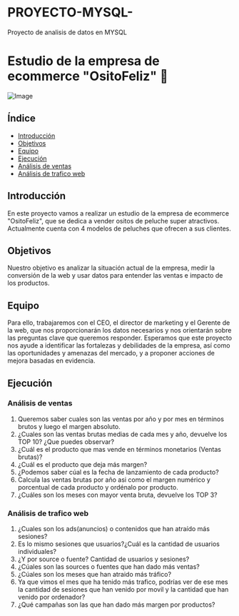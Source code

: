 # PROYECTO-MYSQL-
Proyecto de analisis de datos en MYSQL

# Estudio de la empresa de ecommerce "OsitoFeliz" 🧸

![Image](https://user-images.githubusercontent.com/106395421/230603386-18f12bbd-bab6-4483-bc20-0157b5ed9c2b.jpg)

## Índice
- [Introducción](#introducción)
- [Objetivos](#objetivos)
- [Equipo](#equipo)
- [Ejecución](#ejecución)
- [Análisis de ventas](#análisis-de-ventas)
- [Análisis de trafico web](#análisis-de-tráfico-web)

## Introducción
En este proyecto vamos a realizar un estudio de la empresa de ecommerce "OsitoFeliz", que se dedica a vender ositos de peluche super atractivos. Actualmente cuenta con 4 modelos de peluches que ofrecen a sus clientes.

## Objetivos
Nuestro objetivo es analizar la situación actual de la empresa, medir la conversión de la web y usar datos para entender las ventas e impacto de los productos.

## Equipo
Para ello, trabajaremos con el CEO, el director de marketing y el Gerente de la web, que nos proporcionarán los datos necesarios y nos orientarán sobre las preguntas clave que queremos responder. Esperamos que este proyecto nos ayude a identificar las fortalezas y debilidades de la empresa, así como las oportunidades y amenazas del mercado, y a proponer acciones de mejora basadas en evidencia.

## Ejecución

### Análisis de ventas
1. Queremos saber cuales son las ventas por año y por mes en términos brutos y luego el margen absoluto.
2. ¿Cuales son las ventas brutas medias de cada mes y año, devuelve los TOP 10? ¿Que puedes observar?
3. ¿Cuál es el producto que mas vende en términos monetarios (Ventas brutas)?
4. ¿Cuál es el producto que deja más margen?
5. ¿Podemos saber cúal es la fecha de lanzamiento de cada producto?
6. Calcula las ventas brutas por año asi como el margen numérico y porcentual de cada producto y ordénalo por producto.
7. ¿Cuáles son los meses con mayor venta bruta, devuelve los TOP 3?

### Análisis de trafico web
1. ¿Cuales son los ads(anuncios) o contenidos que han atraído más sesiones?
2. Es lo mismo sesiones que usuarios?¿Cuál es la cantidad de usuarios individuales?
3. ¿Y por source o fuente? Cantidad de usuarios y sesiones?
4. ¿Cúales son las sources o fuentes que han dado más ventas?
5. ¿Cúales son los meses que han atraido más tráfico?
6. Ya que vimos el mes que ha tenido más trafico, podrías ver de ese mes la cantidad de sesiones que han venido por movil y la cantidad que han venido por ordenador?
7. ¿Qué campañas son las que han dado más margen por productos?
